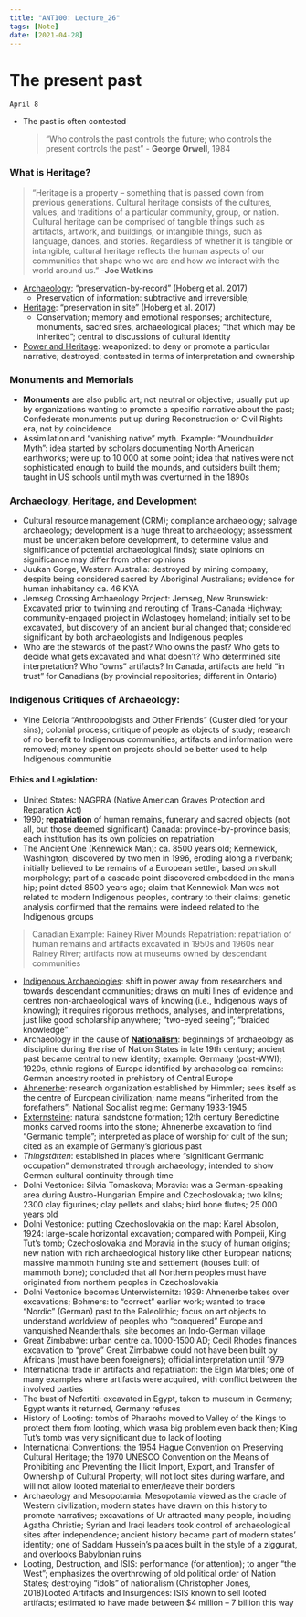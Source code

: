 ```yaml
---
title: "ANT100: Lecture_26"
tags: [Note]
date: [2021-04-28]
---
```


# The present past

`April 8`

- The past is often contested

  > “Who controls the past controls the future; who controls the present controls the past” - **George Orwell**, 1984

### What is Heritage? 

> “Heritage is a property – something that is passed down from previous generations. Cultural heritage consists of the cultures, values, and traditions of a particular community, group, or nation. Cultural heritage can be comprised of tangible things such as artifacts, artwork, and buildings, or intangible things, such as language, dances, and stories. Regardless of whether it is tangible or intangible, cultural heritage reflects the human aspects of our communities that shape who we are and how we interact with the world around us.” -**Joe Watkins**

- <u>Archaeology</u>: “preservation-by-record” (Hoberg et al. 2017)
  - Preservation of information: subtractive and irreversible; 
- <u>Heritage</u>: “preservation in site” (Hoberg et al. 2017)
  - Conservation; memory and emotional responses; architecture, monuments, sacred sites, archaeological places; “that which may be inherited”; central to discussions of cultural identity
- <u>Power and Heritage</u>: weaponized: to deny or promote a particular narrative; destroyed; contested in terms of interpretation and ownership

### Monuments and Memorials

- **Monuments** are also public art; not neutral or objective; usually put up by organizations wanting to promote a specific narrative about the past; Confederate monuments put up during Reconstruction or Civil Rights era, not by coincidence
- Assimilation and “vanishing native” myth. Example: “Moundbuilder Myth”: idea started by scholars documenting North American earthworks; were up to 10 000 at some point; idea that natives were not sophisticated enough to build the mounds, and outsiders built them; taught in US schools until myth was overturned in the 1890s

### Archaeology, Heritage, and Development

- Cultural resource management (CRM); compliance archaeology; salvage archaeology; development is a huge threat to archaeology; assessment must be undertaken before development, to determine value and significance of potential archaeological finds); state opinions on significance may differ from other opinions
- Juukan Gorge, Western Australia: destroyed by mining company, despite being considered sacred by Aboriginal Australians; evidence for human inhabitancy ca. 46 KYA
- Jemseg Crossing Archaeology Project: Jemseg, New Brunswick: Excavated prior to twinning and rerouting of Trans-Canada Highway; community-engaged project in Wolastoqey homeland; initially set to be excavated, but discovery of an ancient burial changed that; considered significant by both archaeologists and Indigenous peoples
- Who are the stewards of the past? Who owns the past? Who gets to decide what gets excavated and what doesn’t? Who determined site interpretation? Who “owns” artifacts? In Canada, artifacts are held “in trust” for Canadians (by provincial repositories; different in Ontario)

### Indigenous Critiques of Archaeology: 

- Vine Deloria “Anthropologists and Other Friends” (Custer died for your sins); colonial process; critique of people as objects of study; research of no benefit to Indigenous communities; artifacts and information were removed; money spent on projects should be better used to help Indigenous communitie

#### Ethics and Legislation: 

- United States: NAGPRA (Native American Graves Protection and Reparation Act)
- 1990; **repatriation** of human remains, funerary and sacred objects (not all, but those deemed significant) Canada: province-by-province basis; each institution has its own policies on repatriation
- The Ancient One (Kennewick Man): ca. 8500 years old; Kennewick, Washington; discovered by two men in 1996, eroding along a riverbank; initially believed to be remains of a European settler, based on skull morphology; part of a cascade point discovered embedded in the man’s hip; point dated 8500 years ago; claim that Kennewick Man was not related to modern Indigenous peoples, contrary to their claims; genetic analysis confirmed that the remains were indeed related to the Indigenous groups

> Canadian Example: Rainey River Mounds Repatriation: repatriation of human remains and artifacts excavated in 1950s and 1960s near Rainey River; artifacts now at museums owned by descendant communities

- <u>Indigenous Archaeologies</u>: shift in power away from researchers and towards descendant communities; draws on multi lines of evidence and centres non-archaeological ways of knowing (i.e., Indigenous ways of knowing); it requires rigorous methods, analyses, and interpretations, just like good scholarship anywhere; “two-eyed seeing”; “braided knowledge”
- Archaeology in the cause of **<u>Nationalism</u>**: beginnings of archaeology as discipline during the rise of Nation States in late 19th century; ancient past became central to new identity; example: Germany (post-WWI); 1920s, ethnic regions of Europe identified by archaeological remains: German ancestry rooted in prehistory of Central Europe
- <u>Ahnenerbe</u>: research organization established by Himmler; sees itself as the centre of European civilization; name means “inherited from the forefathers”; National Socialist regime: Germany 1933-1945
- <u>Externsteine</u>: natural sandstone formation; 12th century Benedictine monks carved rooms into the stone; Ahnenerbe excavation to find “Germanic temple”; interpreted as place of worship for cult of the sun; cited as an example of Germany’s glorious past
- *Thingstätten*: established in places where “significant Germanic occupation” demonstrated through archaeology; intended to show German cultural continuity through time
- Dolni Vestonice: Silvia Tomaskova; Moravia: was a German-speaking area during Austro-Hungarian Empire and Czechoslovakia; two kilns; 2300 clay figurines; clay pellets and slabs; bird bone flutes; 25 000 years old
- Dolni Vestonice: putting Czechoslovakia on the map: Karel Absolon, 1924: large-scale horizontal excavation; compared with Pompeii, King Tut’s tomb; Czechoslovakia and Moravia in the study of human origins; new nation with rich archaeological history like other European nations; massive mammoth hunting site and settlement (houses built of mammoth bone); concluded that all Northern peoples must have originated from northern peoples in Czechoslovakia
- Dolni Vestonice becomes Unterwisternitz: 1939: Ahnenerbe takes over excavations; Bohmers: to “correct” earlier work; wanted to trace “Nordic” (German) past to the Paleolithic; focus on art objects to understand worldview of peoples who “conquered” Europe and vanquished Neanderthals; site becomes an Indo-German village
- Great Zimbabwe: urban centre ca. 1000-1500 AD; Cecil Rhodes finances excavation to “prove” Great Zimbabwe could not have been built by Africans (must have been foreigners); official interpretation until 1979
- International trade in artifacts and repatriation: the Elgin Marbles; one of many examples where artifacts were acquired, with conflict between the involved parties
- The bust of Nefertiti: excavated in Egypt, taken to museum in Germany; Egypt wants it returned, Germany refuses
- History of Looting: tombs of Pharaohs moved to Valley of the Kings to protect them from looting, which wasa big problem even back then; King Tut’s tomb was very significant due to lack of looting
- International Conventions: the 1954 Hague Convention on Preserving Cultural Heritage; the 1970 UNESCO Convention on the Means of Prohibiting and Preventing the Illicit Import, Export, and Transfer of Ownership of Cultural Property; will not loot sites during warfare, and will not allow looted material to enter/leave their borders
- Archaeology and Mesopotamia: Mesopotamia viewed as the cradle of Western civilization; modern states have drawn on this history to promote narratives; excavations of Ur attracted many people, including Agatha Christie; Syrian and Iraqi leaders took control of archaeological sites after independence; ancient history became part of modern states’ identity; one of Saddam Hussein’s palaces built in the style of a ziggurat, and overlooks Babylonian ruins
- Looting, Destruction, and ISIS: performance (for attention); to anger “the West”; emphasizes the overthrowing of old political order of Nation States; destroying “idols” of nationalism (Christopher Jones, 2018)Looted Artifacts and Insurgences: ISIS known to sell looted artifacts; estimated to have made between $4 million – 7 billion this way